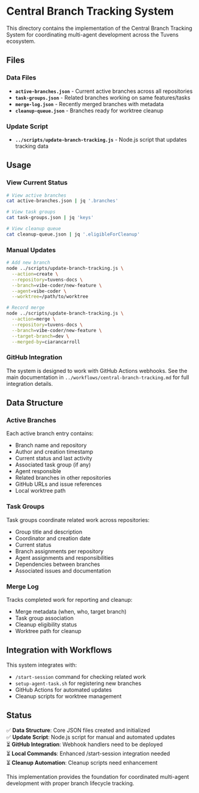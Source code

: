 # Central Branch Tracking System

This directory contains the implementation of the Central Branch Tracking System for coordinating multi-agent development across the Tuvens ecosystem.

## Files

### Data Files
- **`active-branches.json`** - Current active branches across all repositories
- **`task-groups.json`** - Related branches working on same features/tasks
- **`merge-log.json`** - Recently merged branches with metadata
- **`cleanup-queue.json`** - Branches ready for worktree cleanup

### Update Script
- **`../scripts/update-branch-tracking.js`** - Node.js script that updates tracking data

## Usage

### View Current Status
```bash
# View active branches
cat active-branches.json | jq '.branches'

# View task groups
cat task-groups.json | jq 'keys'

# View cleanup queue
cat cleanup-queue.json | jq '.eligibleForCleanup'
```

### Manual Updates
```bash
# Add new branch
node ../scripts/update-branch-tracking.js \
  --action=create \
  --repository=tuvens-docs \
  --branch=vibe-coder/new-feature \
  --agent=vibe-coder \
  --worktree=/path/to/worktree

# Record merge
node ../scripts/update-branch-tracking.js \
  --action=merge \
  --repository=tuvens-docs \
  --branch=vibe-coder/new-feature \
  --target-branch=dev \
  --merged-by=ciarancarroll
```

### GitHub Integration
The system is designed to work with GitHub Actions webhooks. See the main documentation in `../workflows/central-branch-tracking.md` for full integration details.

## Data Structure

### Active Branches
Each active branch entry contains:
- Branch name and repository
- Author and creation timestamp
- Current status and last activity
- Associated task group (if any)
- Agent responsible
- Related branches in other repositories
- GitHub URLs and issue references
- Local worktree path

### Task Groups
Task groups coordinate related work across repositories:
- Group title and description
- Coordinator and creation date
- Current status
- Branch assignments per repository
- Agent assignments and responsibilities
- Dependencies between branches
- Associated issues and documentation

### Merge Log
Tracks completed work for reporting and cleanup:
- Merge metadata (when, who, target branch)
- Task group association
- Cleanup eligibility status
- Worktree path for cleanup

## Integration with Workflows

This system integrates with:
- `/start-session` command for checking related work
- `setup-agent-task.sh` for registering new branches
- GitHub Actions for automated updates
- Cleanup scripts for worktree management

## Status

✅ **Data Structure**: Core JSON files created and initialized  
✅ **Update Script**: Node.js script for manual and automated updates  
⏳ **GitHub Integration**: Webhook handlers need to be deployed  
⏳ **Local Commands**: Enhanced /start-session integration needed  
⏳ **Cleanup Automation**: Cleanup scripts need enhancement  

This implementation provides the foundation for coordinated multi-agent development with proper branch lifecycle tracking.